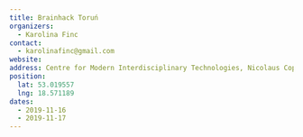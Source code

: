 ```yaml
---
title: Brainhack Toruń
organizers:
  - Karolina Finc
contact:
  - karolinafinc@gmail.com
website:
address: Centre for Modern Interdisciplinary Technologies, Nicolaus Copernicus University, Jurija Gagarina 11, 87-100 Toruń, Poland
position:
  lat: 53.019557
  lng: 18.571189
dates:
  - 2019-11-16
  - 2019-11-17
---
```

